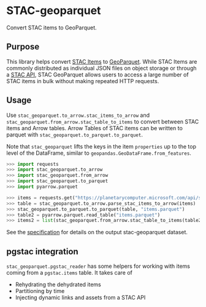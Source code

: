 # STAC-geoparquet

Convert STAC items to GeoParquet.

## Purpose

This library helps convert [STAC Items](https://github.com/radiantearth/stac-spec/blob/master/overview.md#item-overview) to [GeoParquet](https://github.com/opengeospatial/geoparquet). While STAC Items are commonly distributed as individual JSON files on object storage or through a [STAC API](https://github.com/radiantearth/stac-api-spec), STAC GeoParquet allows users to access a large number of STAC items in bulk without making repeated HTTP requests.

## Usage

Use `stac_geoparquet.to_arrow.stac_items_to_arrow` and
`stac_geoparquet.from_arrow.stac_table_to_items` to convert between STAC items
and Arrow tables. Arrow Tables of STAC items can be written to parquet with
`stac_geoparquet.to_parquet.to_parquet`.

Note that `stac_geoparquet` lifts the keys in the item `properties` up to the top level of the DataFrame, similar to `geopandas.GeoDataFrame.from_features`.

```python
>>> import requests
>>> import stac_geoparquet.to_arrow
>>> import stac_geoparquet.from_arrow
>>> import stac_geoparquet.to_parquet
>>> import pyarrow.parquet

>>> items = requests.get("https://planetarycomputer.microsoft.com/api/stac/v1/collections/sentinel-2-l2a/items").json()["features"]
>>> table = stac_geoparquet.to_arrow.parse_stac_items_to_arrow(items)
>>> stac_geoparquet.to_parquet.to_parquet(table, "items.parquet")
>>> table2 = pyarrow.parquet.read_table("items.parquet")
>>> items2 = list(stac_geoparquet.from_arrow.stac_table_to_items(table2))
```

See the [specification](./spec/stac-geoparquet-spec.md) for details on the output stac-geoparquet dataset.

## pgstac integration

`stac_geoparquet.pgstac_reader` has some helpers for working with items coming from a `pgstac.items` table. It takes care of

- Rehydrating the dehydrated items
- Partitioning by time
- Injecting dynamic links and assets from a STAC API
